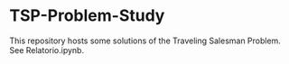 # TSP-Problem-Study  

This repository hosts some solutions of the Traveling Salesman Problem. See Relatorio.ipynb.
